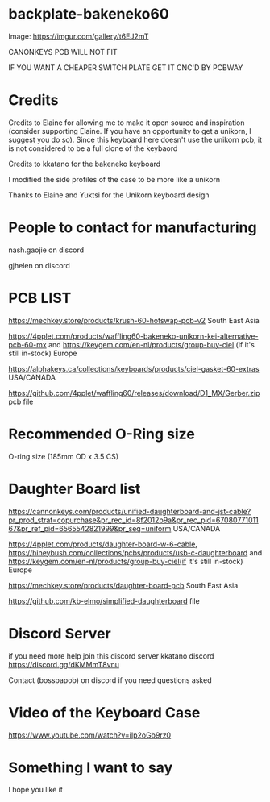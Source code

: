 # backplate-bakeneko60
Image: https://imgur.com/gallery/t6EJ2mT

CANONKEYS PCB WILL NOT FIT

IF YOU WANT A CHEAPER SWITCH PLATE GET IT CNC'D BY PCBWAY

# Credits
Credits to Elaine for allowing me to make it open source and inspiration (consider supporting Elaine. If you have an opportunity to get a unikorn, I suggest you do so).
Since this keyboard here doesn't use the unikorn pcb, it is not considered to be a full clone of the keybaord

Credits to kkatano for the bakeneko keyboard

I modified the side profiles of the case to be more like a unikorn

Thanks to Elaine and Yuktsi for the Unikorn keyboard design

# People to contact for manufacturing
nash.gaojie on discord

gjhelen on discord


# PCB LIST
https://mechkey.store/products/krush-60-hotswap-pcb-v2 South East Asia

https://4pplet.com/products/waffling60-bakeneko-unikorn-kei-alternative-pcb-60-mx and https://keygem.com/en-nl/products/group-buy-ciel  (if it's still in-stock) Europe

https://alphakeys.ca/collections/keyboards/products/ciel-gasket-60-extras USA/CANADA

https://github.com/4pplet/waffling60/releases/download/D1_MX/Gerber.zip pcb file 


# Recommended O-Ring size
O-ring size (185mm OD x 3.5 CS)


# Daughter Board list
https://cannonkeys.com/products/unified-daughterboard-and-jst-cable?pr_prod_strat=copurchase&pr_rec_id=8f2012b9a&pr_rec_pid=6708077101167&pr_ref_pid=6565542821999&pr_seq=uniform USA/CANADA

https://4pplet.com/products/daughter-board-w-6-cable, https://hineybush.com/collections/pcbs/products/usb-c-daughterboard and https://keygem.com/en-nl/products/group-buy-ciel(if it's still in-stock) Europe

https://mechkey.store/products/daughter-board-pcb South East Asia

https://github.com/kb-elmo/simplified-daughterboard file


# Discord Server
if you need more help join this discord server 
kkatano discord https://discord.gg/dKMMmT8vnu

Contact (bosspapob) on discord if you need questions asked

# Video of the Keyboard Case
https://www.youtube.com/watch?v=iIp2oGb9rz0


# Something I want to say
I hope you like it

